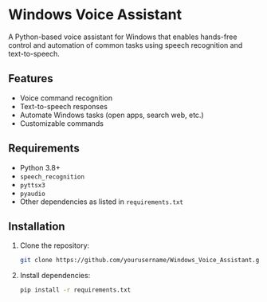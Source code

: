 # Windows Voice Assistant

A Python-based voice assistant for Windows that enables hands-free control and automation of common tasks using speech recognition and text-to-speech.

## Features

- Voice command recognition
- Text-to-speech responses
- Automate Windows tasks (open apps, search web, etc.)
- Customizable commands

## Requirements

- Python 3.8+
- `speech_recognition`
- `pyttsx3`
- `pyaudio`
- Other dependencies as listed in `requirements.txt`

## Installation

1. Clone the repository:
   ```sh
   git clone https://github.com/yourusername/Windows_Voice_Assistant.git

2. Install dependencies:
    ```sh
    pip install -r requirements.txt